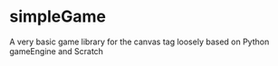 simpleGame
==========

A very basic game library for the canvas tag loosely based on Python gameEngine and Scratch